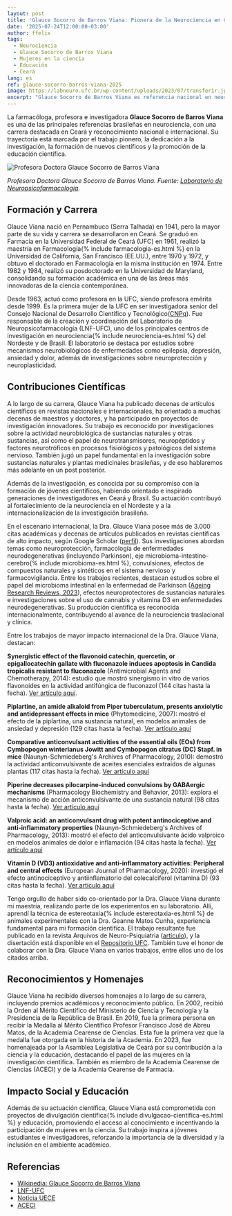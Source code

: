 ```yaml
---
layout: post
title: 'Glauce Socorro de Barros Viana: Pionera de la Neurociencia en Ceará'
date: '2025-07-24T12:00:00-03:00'
author: ffelix
tags:
  - Neurociencia
  - Glauce Socorro de Barros Viana
  - Mujeres en la ciencia
  - Educación
  - Ceará
lang: es
ref: glauce-socorro-barros-viana-2025
image: https://labneuro.ufc.br/wp-content/uploads/2023/07/transferir.jpg
excerpt: "Glauce Socorro de Barros Viana es referencia nacional en neurociencia, educación e investigación, siendo pionera en Ceará e inspiración para mujeres en la ciencia. Conozca su trayectoria, logros e impacto en la formación de investigadores."
---
```


La farmacóloga, profesora e investigadora **Glauce Socorro de Barros Viana** es una de las principales referencias brasileñas en neurociencia, con una carrera destacada en Ceará y reconocimiento nacional e internacional. Su trayectoria está marcada por el trabajo pionero, la dedicación a la investigación, la formación de nuevos científicos y la promoción de la educación científica.

<!--more-->

![Profesora Doctora Glauce Socorro de Barros Viana](https://labneuro.ufc.br/wp-content/uploads/2023/07/transferir.jpg)

_Profesora Doctora Glauce Socorro de Barros Viana. Fuente: [Laboratorio de Neuropsicofarmacología](https://labneuro.ufc.br/pt/dra-glauce-viana/)._

## Formación y Carrera

Glauce Viana nació en Pernambuco (Serra Talhada) en 1941, pero la mayor parte de su vida y carrera se desarrollaron en Ceará. Se graduó en Farmacia en la Universidad Federal de Ceará (UFC) en 1961, realizó la maestría en Farmacología{% include farmacologia-es.html %} en la Universidad de California, San Francisco (EE.UU.), entre 1970 y 1972, y obtuvo el doctorado en Farmacología en la misma institución en 1974. Entre 1982 y 1984, realizó su posdoctorado en la Universidad de Maryland, consolidando su formación académica en una de las áreas más innovadoras de la ciencia contemporánea.

Desde 1963, actuó como profesora en la UFC, siendo profesora emérita desde 1999. Es la primera mujer de la UFC en ser investigadora senior del Consejo Nacional de Desarrollo Científico y Tecnológico([CNPq](https://es.wikipedia.org/wiki/Consejo_Nacional_de_Desarrollo_Cient%C3%ADfico_y_Tecnol%C3%B3gico)). Fue responsable de la creación y coordinación del Laboratorio de Neuropsicofarmacología (LNF-UFC), uno de los principales centros de investigación en neurociencia{% include neurociencia-es.html %} del Nordeste y de Brasil. El laboratorio se destaca por estudios sobre mecanismos neurobiológicos de enfermedades como epilepsia, depresión, ansiedad y dolor, además de investigaciones sobre neuroprotección y neuroplasticidad.

## Contribuciones Científicas

A lo largo de su carrera, Glauce Viana ha publicado decenas de artículos científicos en revistas nacionales e internacionales, ha orientado a muchas decenas de maestros y doctores, y ha participado en proyectos de investigación innovadores. Su trabajo es reconocido por investigaciones sobre la actividad neurobiológica de sustancias naturales y otras sustancias, así como el papel de neurotransmisores, neuropéptidos y factores neurotróficos en procesos fisiológicos y patológicos del sistema nervioso. También jugó un papel fundamental en la investigación sobre sustancias naturales y plantas medicinales brasileñas, y de eso hablaremos más adelante en un post posterior.

Además de la investigación, es conocida por su compromiso con la formación de jóvenes científicos, habiendo orientado e inspirado generaciones de investigadores en Ceará y Brasil. Su actuación contribuyó al fortalecimiento de la neurociencia en el Nordeste y a la internacionalización de la investigación brasileña.

En el escenario internacional, la Dra. Glauce Viana posee más de 3.000 citas académicas y decenas de artículos publicados en revistas científicas de alto impacto, según Google Scholar ([perfil](https://scholar.google.com/citations?user=3nGfmtUAAAAJ&hl=en)). Sus investigaciones abordan temas como neuroprotección, farmacología de enfermedades neurodegenerativas (incluyendo Parkinson), eje microbioma-intestino-cerebro{% include microbioma-es.html %}, convulsiones, efectos de compuestos naturales y sintéticos en el sistema nervioso y farmacovigilancia. Entre los trabajos recientes, destacan estudios sobre el papel del microbioma intestinal en la enfermedad de Parkinson ([Ageing Research Reviews, 2023](https://pubmed.ncbi.nlm.nih.gov/36455790/)), efectos neuroprotectores de sustancias naturales e investigaciones sobre el uso de cannabis y vitamina D3 en enfermedades neurodegenerativas. Su producción científica es reconocida internacionalmente, contribuyendo al avance de la neurociencia traslacional y clínica.

Entre los trabajos de mayor impacto internacional de la Dra. Glauce Viana, destacan:

**Synergistic effect of the flavonoid catechin, quercetin, or epigallocatechin gallate with fluconazole induces apoptosis in Candida tropicalis resistant to fluconazole** (Antimicrobial Agents and Chemotherapy, 2014): estudio que mostró sinergismo in vitro de varios flavonoides en la actividad antifúngica de fluconazol (144 citas hasta la fecha). [Ver artículo aquí](https://journals.asm.org/doi/pdf/10.1128/aac.00651-13).

**Piplartine, an amide alkaloid from Piper tuberculatum, presents anxiolytic and antidepressant effects in mice** (Phytomedicine, 2007): mostró el efecto de la piplartina, una sustancia natural, en modelos animales de ansiedad y depresión (129 citas hasta la fecha). [Ver artículo aquí](https://www.sciencedirect.com/science/article/abs/pii/S0944711306002327)

**Comparative anticonvulsant activities of the essential oils (EOs) from Cymbopogon winterianus Jowitt and Cymbopogon citratus (DC) Stapf. in mice** (Naunyn-Schmiedeberg's Archives of Pharmacology, 2010): demostró la actividad anticonvulsivante de aceites esenciales extraídos de algunas plantas (117 citas hasta la fecha). [Ver artículo aquí](https://link.springer.com/article/10.1007/S00210-010-0494-9)

**Piperine decreases pilocarpine-induced convulsions by GABAergic mechanisms** (Pharmacology Biochemistry and Behavior, 2013): explora el mecanismo de acción anticonvulsivante de una sustancia natural (98 citas hasta la fecha). [Ver artículo aquí](https://www.sciencedirect.com/science/article/pii/S0091305713000063)

**Valproic acid: an anticonvulsant drug with potent antinociceptive and anti-inflammatory properties** (Naunyn-Schmiedeberg's Archives of Pharmacology, 2013): mostró el efecto del anticonvulsivante ácido valproico en modelos animales de dolor e inflamación (94 citas hasta la fecha). [Ver artículo aquí](https://www.researchgate.net/profile/Maria-Da-Graca-Naffah-Mazzacoratti/publication/236181311_Valproic_acid_An_anticonvulsant_drug_with_potent_antinociceptive_and_anti-inflammatory_properties/links/00b495178124c5f5ea000000/Valproic-acid-An-anticonvulsant-drug-with-potent-antinociceptive-and-anti-inflammatory-properties.pdf)

**Vitamin D (VD3) antioxidative and anti-inflammatory activities: Peripheral and central effects** (European Journal of Pharmacology, 2020): investigó el efecto antinociceptivo y antiinflamatorio del colecalciferol (vitamina D) (93 citas hasta la fecha). [Ver artículo aquí](https://www.sciencedirect.com/science/article/abs/pii/S0014299920301916)

Tengo orgullo de haber sido co-orientado por la Dra. Glauce Viana durante mi maestría, realizando parte de los experimentos en su laboratorio. Allí, aprendí la técnica de estereotaxia{% include estereotaxia-es.html %} de animales experimentales con la Dra. Geanne Matos Cunha, experiencia fundamental para mi formación científica. El trabajo resultante fue publicado en la revista Arquivos de Neuro-Psiquiatria ([artículo](https://www.scielo.br/j/anp/a/htnPkB8snm5JMMhRNSGkvrd/?lang=en)), y la disertación está disponible en el [Repositorio UFC](https://repositorio.ufc.br/handle/riufc/2360). También tuve el honor de colaborar con la Dra. Glauce Viana en varios trabajos, entre ellos uno de los citados arriba.

## Reconocimientos y Homenajes

Glauce Viana ha recibido diversos homenajes a lo largo de su carrera, incluyendo premios académicos y reconocimiento público. En 2002, recibió la Orden al Mérito Científico del Ministerio de Ciencia y Tecnología y la Presidencia de la República de Brasil. En 2019, fue la primera persona en recibir la Medalla al Mérito Científico Profesor Francisco José de Abreu Matos, de la Academia Cearense de Ciencias. Esta fue la primera vez que la medalla fue otorgada en la historia de la Academia. En 2023, fue homenajeada por la Asamblea Legislativa de Ceará por su contribución a la ciencia y la educación, destacando el papel de las mujeres en la investigación científica. También es miembro de la Academia Cearense de Ciencias (ACECI) y de la Academia Cearense de Farmacia.

## Impacto Social y Educación

Además de su actuación científica, Glauce Viana está comprometida con proyectos de divulgación científica{% include divulgacao-cientifica-es.html %} y educación, promoviendo el acceso al conocimiento e incentivando la participación de mujeres en la ciencia. Su trabajo inspira a jóvenes estudiantes e investigadores, reforzando la importancia de la diversidad y la inclusión en el ambiente académico.

## Referencias

- [Wikipedia: Glauce Socorro de Barros Viana](https://pt.wikipedia.org/wiki/Glauce_Socorro_de_Barros_Viana)
- [LNF-UFC](https://labneuro.ufc.br/pt/dra-glauce-viana/)
- [Noticia UECE](https://www.uece.br/noticias/professoras-da-uece-sao-homenageadas-na-assembleia-legislativa-do-ceara/)
- [ACECI](https://www.aceci.com.br/2020/03/16/glauce-socorro-barros-viana/)
